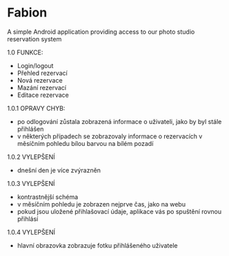 # Fabion
A simple Android application providing access to our photo studio reservation system


1.0 FUNKCE: 
- Login/logout 
- Přehled rezervací 
- Nová rezervace 
- Mazání rezervací 
- Editace rezervace 

1.0.1 
OPRAVY CHYB: 
- po odlogování zůstala zobrazená informace o uživateli, jako by byl stále přihlášen 
- v některých případech se zobrazovaly informace o rezervacích v měsíčním pohledu bílou barvou na bílém pozadí

1.0.2
VYLEPŠENÍ
- dnešní den je více zvýrazněn

1.0.3
VYLEPŠENÍ
- kontrastnější schéma
- v měsíčním pohledu je zobrazen nejprve čas, jako na webu
- pokud jsou uložené přihlašovací údaje, aplikace vás po spuštění rovnou přihlásí

1.0.4
VYLEPŠENÍ
- hlavní obrazovka zobrazuje fotku přihlášeného uživatele